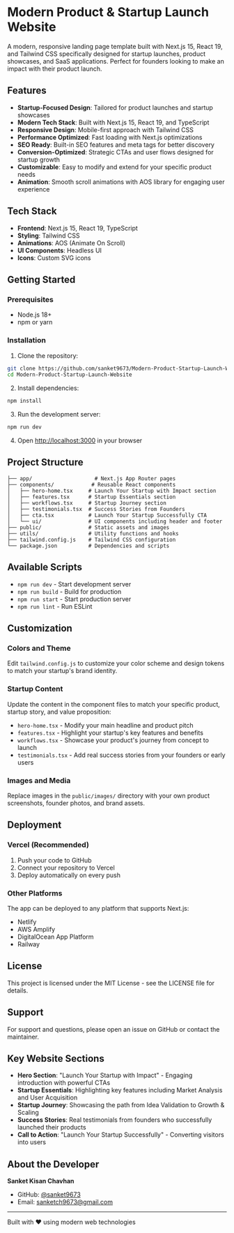 # Modern Product & Startup Launch Website

A modern, responsive landing page template built with Next.js 15, React 19, and Tailwind CSS specifically designed for startup launches, product showcases, and SaaS applications. Perfect for founders looking to make an impact with their product launch.

## Features

- **Startup-Focused Design**: Tailored for product launches and startup showcases
- **Modern Tech Stack**: Built with Next.js 15, React 19, and TypeScript
- **Responsive Design**: Mobile-first approach with Tailwind CSS
- **Performance Optimized**: Fast loading with Next.js optimizations
- **SEO Ready**: Built-in SEO features and meta tags for better discovery
- **Conversion-Optimized**: Strategic CTAs and user flows designed for startup growth
- **Customizable**: Easy to modify and extend for your specific product needs
- **Animation**: Smooth scroll animations with AOS library for engaging user experience

## Tech Stack

- **Frontend**: Next.js 15, React 19, TypeScript
- **Styling**: Tailwind CSS
- **Animations**: AOS (Animate On Scroll)
- **UI Components**: Headless UI
- **Icons**: Custom SVG icons

## Getting Started

### Prerequisites

- Node.js 18+ 
- npm or yarn

### Installation

1. Clone the repository:
```bash
git clone https://github.com/sanket9673/Modern-Product-Startup-Launch-Website.git
cd Modern-Product-Startup-Launch-Website
```

2. Install dependencies:
```bash
npm install
```

3. Run the development server:
```bash
npm run dev
```

4. Open [http://localhost:3000](http://localhost:3000) in your browser

## Project Structure

```
├── app/                    # Next.js App Router pages
├── components/            # Reusable React components
│   ├── hero-home.tsx     # Launch Your Startup with Impact section
│   ├── features.tsx      # Startup Essentials section
│   ├── workflows.tsx     # Startup Journey section
│   ├── testimonials.tsx  # Success Stories from Founders
│   ├── cta.tsx           # Launch Your Startup Successfully CTA
│   └── ui/               # UI components including header and footer
├── public/               # Static assets and images
├── utils/                # Utility functions and hooks
├── tailwind.config.js    # Tailwind CSS configuration
└── package.json          # Dependencies and scripts
```

## Available Scripts

- `npm run dev` - Start development server
- `npm run build` - Build for production
- `npm run start` - Start production server
- `npm run lint` - Run ESLint

## Customization

### Colors and Theme
Edit `tailwind.config.js` to customize your color scheme and design tokens to match your startup's brand identity.

### Startup Content
Update the content in the component files to match your specific product, startup story, and value proposition:
- `hero-home.tsx` - Modify your main headline and product pitch
- `features.tsx` - Highlight your startup's key features and benefits
- `workflows.tsx` - Showcase your product's journey from concept to launch
- `testimonials.tsx` - Add real success stories from your founders or early users

### Images and Media
Replace images in the `public/images/` directory with your own product screenshots, founder photos, and brand assets.

## Deployment

### Vercel (Recommended)
1. Push your code to GitHub
2. Connect your repository to Vercel
3. Deploy automatically on every push

### Other Platforms
The app can be deployed to any platform that supports Next.js:
- Netlify
- AWS Amplify
- DigitalOcean App Platform
- Railway

## License

This project is licensed under the MIT License - see the LICENSE file for details.

## Support

For support and questions, please open an issue on GitHub or contact the maintainer.

## Key Website Sections

- **Hero Section**: "Launch Your Startup with Impact" - Engaging introduction with powerful CTAs
- **Startup Essentials**: Highlighting key features including Market Analysis and User Acquisition
- **Startup Journey**: Showcasing the path from Idea Validation to Growth & Scaling
- **Success Stories**: Real testimonials from founders who successfully launched their products
- **Call to Action**: "Launch Your Startup Successfully" - Converting visitors into users

## About the Developer

**Sanket Kisan Chavhan**
- GitHub: [@sanket9673](https://github.com/sanket9673)
- Email: sanketch9673@gmail.com

---

Built with ❤️ using modern web technologies
